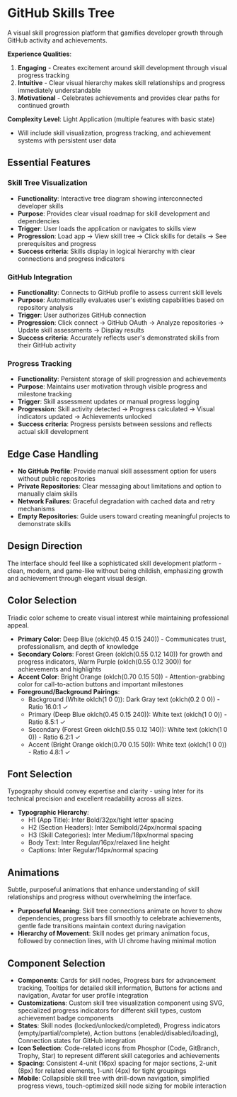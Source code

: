 # GitHub Skills Tree

A visual skill progression platform that gamifies developer growth through GitHub activity and achievements.

**Experience Qualities**:
1. **Engaging** - Creates excitement around skill development through visual progress tracking
2. **Intuitive** - Clear visual hierarchy makes skill relationships and progress immediately understandable
3. **Motivational** - Celebrates achievements and provides clear paths for continued growth

**Complexity Level**: Light Application (multiple features with basic state)
- Will include skill visualization, progress tracking, and achievement systems with persistent user data

## Essential Features

### Skill Tree Visualization
- **Functionality**: Interactive tree diagram showing interconnected developer skills
- **Purpose**: Provides clear visual roadmap for skill development and dependencies
- **Trigger**: User loads the application or navigates to skills view
- **Progression**: Load app → View skill tree → Click skills for details → See prerequisites and progress
- **Success criteria**: Skills display in logical hierarchy with clear connections and progress indicators

### GitHub Integration
- **Functionality**: Connects to GitHub profile to assess current skill levels
- **Purpose**: Automatically evaluates user's existing capabilities based on repository analysis
- **Trigger**: User authorizes GitHub connection
- **Progression**: Click connect → GitHub OAuth → Analyze repositories → Update skill assessments → Display results
- **Success criteria**: Accurately reflects user's demonstrated skills from their GitHub activity

### Progress Tracking
- **Functionality**: Persistent storage of skill progression and achievements
- **Purpose**: Maintains user motivation through visible progress and milestone tracking
- **Trigger**: Skill assessment updates or manual progress logging
- **Progression**: Skill activity detected → Progress calculated → Visual indicators updated → Achievements unlocked
- **Success criteria**: Progress persists between sessions and reflects actual skill development

## Edge Case Handling
- **No GitHub Profile**: Provide manual skill assessment option for users without public repositories
- **Private Repositories**: Clear messaging about limitations and option to manually claim skills
- **Network Failures**: Graceful degradation with cached data and retry mechanisms
- **Empty Repositories**: Guide users toward creating meaningful projects to demonstrate skills

## Design Direction
The interface should feel like a sophisticated skill development platform - clean, modern, and game-like without being childish, emphasizing growth and achievement through elegant visual design.

## Color Selection
Triadic color scheme to create visual interest while maintaining professional appeal.

- **Primary Color**: Deep Blue (oklch(0.45 0.15 240)) - Communicates trust, professionalism, and depth of knowledge
- **Secondary Colors**: Forest Green (oklch(0.55 0.12 140)) for growth and progress indicators, Warm Purple (oklch(0.55 0.12 300)) for achievements and highlights
- **Accent Color**: Bright Orange (oklch(0.70 0.15 50)) - Attention-grabbing color for call-to-action buttons and important milestones
- **Foreground/Background Pairings**: 
  - Background (White oklch(1 0 0)): Dark Gray text (oklch(0.2 0 0)) - Ratio 16.0:1 ✓
  - Primary (Deep Blue oklch(0.45 0.15 240)): White text (oklch(1 0 0)) - Ratio 8.5:1 ✓  
  - Secondary (Forest Green oklch(0.55 0.12 140)): White text (oklch(1 0 0)) - Ratio 6.2:1 ✓
  - Accent (Bright Orange oklch(0.70 0.15 50)): White text (oklch(1 0 0)) - Ratio 4.8:1 ✓

## Font Selection
Typography should convey expertise and clarity - using Inter for its technical precision and excellent readability across all sizes.

- **Typographic Hierarchy**:
  - H1 (App Title): Inter Bold/32px/tight letter spacing
  - H2 (Section Headers): Inter Semibold/24px/normal spacing  
  - H3 (Skill Categories): Inter Medium/18px/normal spacing
  - Body Text: Inter Regular/16px/relaxed line height
  - Captions: Inter Regular/14px/normal spacing

## Animations
Subtle, purposeful animations that enhance understanding of skill relationships and progress without overwhelming the interface.

- **Purposeful Meaning**: Skill tree connections animate on hover to show dependencies, progress bars fill smoothly to celebrate achievements, gentle fade transitions maintain context during navigation
- **Hierarchy of Movement**: Skill nodes get primary animation focus, followed by connection lines, with UI chrome having minimal motion

## Component Selection
- **Components**: Cards for skill nodes, Progress bars for advancement tracking, Tooltips for detailed skill information, Buttons for actions and navigation, Avatar for user profile integration
- **Customizations**: Custom skill tree visualization component using SVG, specialized progress indicators for different skill types, custom achievement badge components
- **States**: Skill nodes (locked/unlocked/completed), Progress indicators (empty/partial/complete), Action buttons (enabled/disabled/loading), Connection states for GitHub integration
- **Icon Selection**: Code-related icons from Phosphor (Code, GitBranch, Trophy, Star) to represent different skill categories and achievements
- **Spacing**: Consistent 4-unit (16px) spacing for major sections, 2-unit (8px) for related elements, 1-unit (4px) for tight groupings
- **Mobile**: Collapsible skill tree with drill-down navigation, simplified progress views, touch-optimized skill node sizing for mobile interaction
